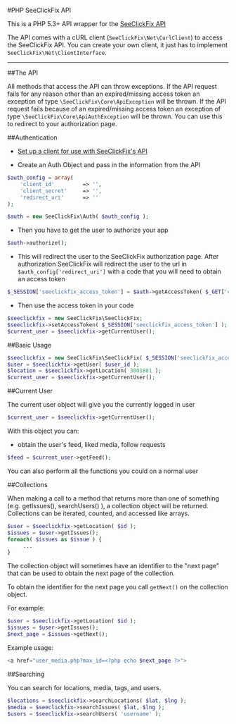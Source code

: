 #PHP SeeClickFix API

This is a PHP 5.3+ API wrapper for the [SeeClickFix API](http://dev.seeclickfix.com/)

The API comes with a cURL client (`SeeClickFix\Net\CurlClient`) to access the SeeClickFix API.  You can create your own client, it just has to implement `SeeClickFix\Net\ClientInterface`.

---

##The API

All methods that access the API can throw exceptions. If the API request fails for any reason other than an expired/missing access token an exception of type `\SeeClickFix\Core\ApiException` will be thrown.  If the API request fails because of an expired/missing access token an exception of type `\SeeClickFix\Core\ApiAuthException` will be thrown. You can use this to redirect to your authorization page.

##Authentication

- [Set up a client for use with SeeClickFix's API](mailto:daniel@seeclickfix.com)

- Create an Auth Object and pass in the information from the API

```php
$auth_config = array(
    'client_id'         => '',
    'client_secret'     => '',
    'redirect_uri'      => ''
);

$auth = new SeeClickFix\Auth( $auth_config );
```

- Then you have to get the user to authorize your app 

```php
$auth->authorize();
```

- This will redirect the user to the SeeClickFix authorization page. After authorization SeeClickFix will redirect the user to the url in `$auth_config['redirect_uri']` with a code that you will need to obtain an access token

```php
$_SESSION['seeclickfix_access_token'] = $auth->getAccessToken( $_GET['code'] );
```

- Then use the access token in your code

```php
$seeclickfix = new SeeClickFix\SeeClickFix;
$seeclickfix->setAccessToken( $_SESSION['seeclickfix_access_token'] );
$current_user = $seeclickfix->getCurrentUser();
```

##Basic Usage

```php
$seeclickfix = new SeeClickFix\SeeClickFix( $_SESSION['seeclickfix_access_token'] );
$user = $seeclickfix->getUser( $user_id );
$location = $seeclickfix->getLocation( 3001881 );
$current_user = $seeclickfix->getCurrentUser();
```

##Current User

The current user object will give you the currently logged in user

```php
$current_user = $seeclickfix->getCurrentUser();
```

With this object you can:

- obtain the user's feed, liked media, follow requests

```php
$feed = $current_user->getFeed();
```

You can also perform all the functions you could on a normal user

##Collections

When making a call to a method that returns more than one of something (e.g. getIssues(), searchUsers() ), a collection object will be returned.  Collections can be iterated, counted, and accessed like arrays.

```php
$user = $seeclickfix->getLocation( $id );
$issues = $user->getIssues();
foreach( $issues as $issue ) {
     ...
}
```

The collection object will sometimes have an identifier to the "next page" that can be used to obtain the next page of the collection.

To obtain the identifier for the next page you call `getNext()` on the collection object.

For example:

```php
$user = $seeclickfix->getLocation( $id );
$issues = $user->getIssues();
$next_page = $issues->getNext();
```

Example usage:

```php
<a href="user_media.php?max_id=<?php echo $next_page ?>">
```

##Searching

You can search for locations, media, tags, and users.

```php
$locations = $seeclickfix->searchLocations( $lat, $lng );
$media = $seeclickfix->searchIssues( $lat, $lng );
$users = $seeclickfix->searchUsers( 'username' );
```
